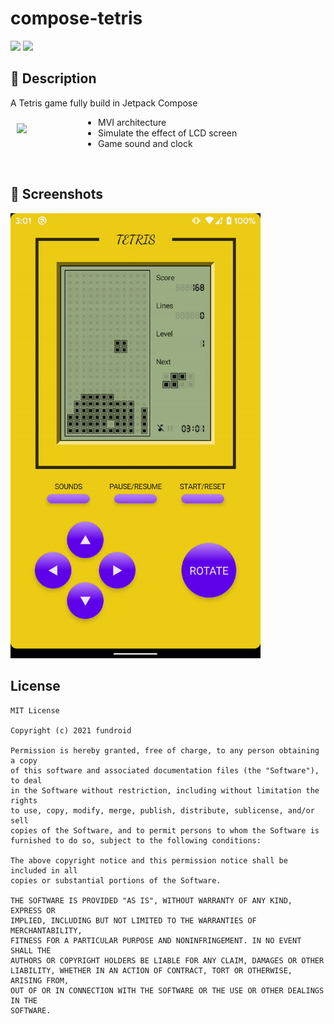# compose-tetris

![](https://img.shields.io/badge/jetpack_compose-1.0.0_beta02-green.svg)
![](https://img.shields.io/badge/min_sdk_versioin-21-orange.svg)

## :scroll: Description

A Tetris game fully build in Jetpack Compose

<img src="app/src/main/res/drawable/ic_launcher.png" width=120 align=left hspace="10" vspace="10"  >

- MVI architecture
- Simulate the effect of LCD screen
- Game sound and clock


<br/>

## :camera_flash: Screenshots
<img src="/results/screenshot.gif" width="400">


## License
```
MIT License

Copyright (c) 2021 fundroid

Permission is hereby granted, free of charge, to any person obtaining a copy
of this software and associated documentation files (the "Software"), to deal
in the Software without restriction, including without limitation the rights
to use, copy, modify, merge, publish, distribute, sublicense, and/or sell
copies of the Software, and to permit persons to whom the Software is
furnished to do so, subject to the following conditions:

The above copyright notice and this permission notice shall be included in all
copies or substantial portions of the Software.

THE SOFTWARE IS PROVIDED "AS IS", WITHOUT WARRANTY OF ANY KIND, EXPRESS OR
IMPLIED, INCLUDING BUT NOT LIMITED TO THE WARRANTIES OF MERCHANTABILITY,
FITNESS FOR A PARTICULAR PURPOSE AND NONINFRINGEMENT. IN NO EVENT SHALL THE
AUTHORS OR COPYRIGHT HOLDERS BE LIABLE FOR ANY CLAIM, DAMAGES OR OTHER
LIABILITY, WHETHER IN AN ACTION OF CONTRACT, TORT OR OTHERWISE, ARISING FROM,
OUT OF OR IN CONNECTION WITH THE SOFTWARE OR THE USE OR OTHER DEALINGS IN THE
SOFTWARE.
```